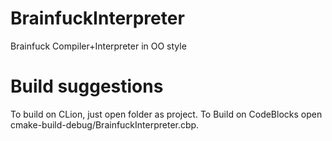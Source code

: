 # BrainfuckInterpreter
Brainfuck Compiler+Interpreter in OO style


# Build suggestions
To build on CLion, just open folder as project.
To Build on CodeBlocks open cmake-build-debug/BrainfuckInterpreter.cbp.
